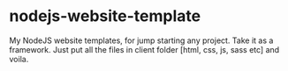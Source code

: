 # nodejs-website-template
My NodeJS website templates, for jump starting any project. Take it as a framework. Just put all the files in client folder [html, css, js, sass etc] and voila.
